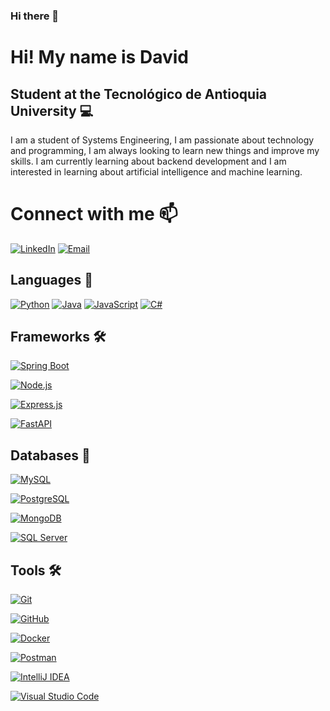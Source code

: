 ### Hi there 👋

<!--
**SrDevel/SrDevel** is a ✨ _special_ ✨ repository because its `README.md` (this file) appears on your GitHub profile.

Here are some ideas to get you started:

- 🔭 I’m currently working on ...
- 🌱 I’m currently learning ...
- 👯 I’m looking to collaborate on ...
- 🤔 I’m looking for help with ...
- 💬 Ask me about ...
- 📫 How to reach me: ...
- 😄 Pronouns: ...
- ⚡ Fun fact: ...
-->

# Hi! My name is David

## Student at the Tecnológico de Antioquia University 💻

I am a student of Systems Engineering, I am passionate about technology and programming, I am always looking to learn new things and improve my skills. I am currently learning about backend development and I am interested in learning about artificial intelligence and machine learning.

# Connect with me 📫
[![LinkedIn](https://img.shields.io/badge/LinkedIn-0077B5?style=for-the-badge&logo=linkedin&logoColor=white)](https://www.linkedin.com/in/david-villada) 
[![Email](https://img.shields.io/badge/Gmail-D14836?style=for-the-badge&logo=gmail&logoColor=white)](mailto:villadadavid@gmail.com)

## Languages 🚀

[![Python](https://img.shields.io/badge/Python-3776AB?style=for-the-badge&logo=python&logoColor=white)](https://www.python.org/)
[![Java](https://img.shields.io/badge/Java-007396?style=for-the-badge&logo=java&logoColor=white)](https://www.java.com/es/)
[![JavaScript](https://img.shields.io/badge/JavaScript-F7DF1E?style=for-the-badge&logo=javascript&logoColor=black)](https://developer.mozilla.org/es/docs/Web/JavaScript)
[![C#](https://img.shields.io/badge/C%23-239120?style=for-the-badge&logo=c-sharp&logoColor=white)](https://docs.microsoft.com/es-es/dotnet/csharp/)

## Frameworks 🛠


[![Spring Boot](https://img.shields.io/badge/Spring_Boot-6DB33F?style=for-the-badge&logo=spring-boot&logoColor=white)](https://spring.io/projects/spring-boot)

[![Node.js](https://img.shields.io/badge/Node.js-43853D?style=for-the-badge&logo=node.js&logoColor=white)](https://nodejs.org/es/)

[![Express.js](https://img.shields.io/badge/Express.js-000000?style=for-the-badge&logo=express&logoColor=white)](https://expressjs.com/es/)

[![FastAPI](https://img.shields.io/badge/FastAPI-005571?style=for-the-badge&logo=fastapi)](https://fastapi.tiangolo.com/)

## Databases 💾

[![MySQL](https://img.shields.io/badge/MySQL-4479A1?style=for-the-badge&logo=mysql&logoColor=white)](https://www.mysql.com/)

[![PostgreSQL](https://img.shields.io/badge/PostgreSQL-316192?style=for-the-badge&logo=postgresql&logoColor=white)](https://www.postgresql.org/)

[![MongoDB](https://img.shields.io/badge/MongoDB-47A248?style=for-the-badge&logo=mongodb&logoColor=white)](https://www.mongodb.com/es)

[![SQL Server](https://img.shields.io/badge/Microsoft_SQL_Server-CC2927?style=for-the-badge&logo=microsoft-sql-server&logoColor=white)](https://www.microsoft.com/es-es/sql-server)

## Tools 🛠

[![Git](https://img.shields.io/badge/Git-F05032?style=for-the-badge&logo=git&logoColor=white)](https://git-scm.com/)

[![GitHub](https://img.shields.io/badge/GitHub-181717?style=for-the-badge&logo=github&logoColor=white)](https://github.com/)

[![Docker](https://img.shields.io/badge/Docker-2496ED?style=for-the-badge&logo=docker&logoColor=white)](https://www.docker.com/)

[![Postman](https://img.shields.io/badge/Postman-FF6C37?style=for-the-badge&logo=postman&logoColor=white)](https://www.postman.com/)

[![IntelliJ IDEA](https://img.shields.io/badge/IntelliJ_IDEA-000000?style=for-the-badge&logo=intellij-idea&logoColor=white)](https://www.jetbrains.com/es-es/idea/)

[![Visual Studio Code](https://img.shields.io/badge/Visual_Studio_Code-007ACC?style=for-the-badge&logo=visual-studio-code&logoColor=white)](https://code.visualstudio.com/)
